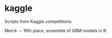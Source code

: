 kaggle
======

Scripts from Kaggle competitions:

Merck -- 16th place, ensemble of GBM models in R.
